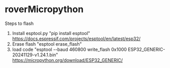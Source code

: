 # roverMicropython

 Steps to flash
1. Install esptool.py "pip install esptool" https://docs.espressif.com/projects/esptool/en/latest/esp32/
2. Erase flash "esptool erase_flash"
3. load code "esptool --baud 460800 write_flash 0x1000 ESP32_GENERIC-20241129-v1.24.1.bin" https://micropython.org/download/ESP32_GENERIC/
